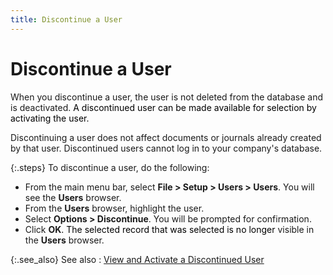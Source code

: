 ```yaml
---
title: Discontinue a User
---
```


# Discontinue a User


When you discontinue a user, the user is not deleted from the database  and is deactivated. <font color="#000000" class="hcp1">A discontinued user can be made 
 available for selection by activating the user.</font>


Discontinuing a user does not affect documents or journals already created  by that user. Discontinued users cannot log in to your company's database.


{:.steps}
To discontinue a user, do the following:

- From the main  menu bar, select **File &gt; Setup &gt; 
 Users &gt; Users**. You will see the **Users** browser.
- From the **Users** browser, highlight the user.
- Select **Options &gt; Discontinue**. You will be  prompted for confirmation.
- Click **OK**<font color="#000000" class="hcp1">. The selected 
 record that was selected is no longer </font>visible in the **Users** browser.



{:.see_also}
See also
: [View  and Activate a Discontinued User]({{site.sc_baseurl}}/options/security/users/set-up-a-user/view_and_activate_a_discontinued_user.html)
